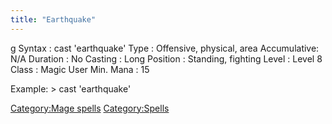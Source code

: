 ```yaml
---
title: "Earthquake"
---
```


<nowiki>g Syntax : cast 'earthquake' Type : Offensive, physical, area
Accumulative: N/A Duration : No Casting : Long Position : Standing,
fighting Level : Level 8 Class : Magic User Min. Mana : 15

</pre>

Example: \> cast 'earthquake'

[Category:Mage spells](Category:Mage_spells "wikilink")
[Category:Spells](Category:Spells "wikilink")